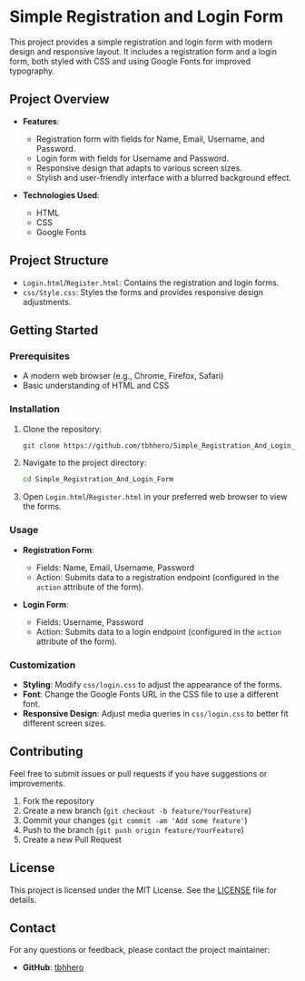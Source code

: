 # Simple Registration and Login Form

This project provides a simple registration and login form with modern design and responsive layout. It includes a registration form and a login form, both styled with CSS and using Google Fonts for improved typography.

## Project Overview

- **Features**:
  - Registration form with fields for Name, Email, Username, and Password.
  - Login form with fields for Username and Password.
  - Responsive design that adapts to various screen sizes.
  - Stylish and user-friendly interface with a blurred background effect.

- **Technologies Used**:
  - HTML
  - CSS
  - Google Fonts

## Project Structure

- `Login.html`/`Register.html`: Contains the registration and login forms.
- `css/Style.css`: Styles the forms and provides responsive design adjustments.

## Getting Started

### Prerequisites

- A modern web browser (e.g., Chrome, Firefox, Safari)
- Basic understanding of HTML and CSS

### Installation

1. Clone the repository:

   ```bash
   git clone https://github.com/tbhhero/Simple_Registration_And_Login_Form.git
   ```

2. Navigate to the project directory:

   ```bash
   cd Simple_Registration_And_Login_Form
   ```

3. Open `Login.html`/`Register.html` in your preferred web browser to view the forms.

### Usage

- **Registration Form**: 
  - Fields: Name, Email, Username, Password
  - Action: Submits data to a registration endpoint (configured in the `action` attribute of the form).

- **Login Form**: 
  - Fields: Username, Password
  - Action: Submits data to a login endpoint (configured in the `action` attribute of the form).

### Customization

- **Styling**: Modify `css/login.css` to adjust the appearance of the forms.
- **Font**: Change the Google Fonts URL in the CSS file to use a different font.
- **Responsive Design**: Adjust media queries in `css/login.css` to better fit different screen sizes.

## Contributing

Feel free to submit issues or pull requests if you have suggestions or improvements. 

1. Fork the repository
2. Create a new branch (`git checkout -b feature/YourFeature`)
3. Commit your changes (`git commit -am 'Add some feature'`)
4. Push to the branch (`git push origin feature/YourFeature`)
5. Create a new Pull Request

## License

This project is licensed under the MIT License. See the [LICENSE](LICENSE) file for details.

## Contact

For any questions or feedback, please contact the project maintainer:

- **GitHub**: [tbhhero](https://github.com/tbhhero)
